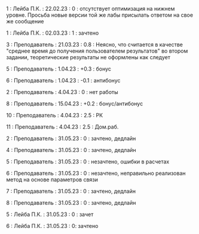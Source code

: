 1 : Лейба П.К. : 22.02.23 : 0 : отсутствует оптимизация на нижнем уровне. Просьба новые версии той же лабы присылать ответом на свое же сообщение

1 : Лейба П.К. : 02.03.23 : 1 : зачтено

3 : Преподаватель : 21.03.23 : 0.8 : Неясно, что считается в качестве  "среднее время до получения пользователем результатов" во втором задании, теоретические результаты не оформлены как следует

5 : Преподаватель : 1.04.23 : +0.3 : бонус

6 : Преподаватель : 1.04.23 : -0.1 : антибонус

2 : Преподаватель : 4.04.23 : 0 : нет работы

8 : Преподаватель : 15.04.23 : +0.2 : бонус/антибонус

10 : Преподаватель : 4.04.23 : 2.5 : РК

11 : Преподаватель : 4.04.23 : 2.5 : Дом.раб.

2 : Преподаватель : 31.05.23 : 0 : зачтено, дедлайн

4 : Преподаватель : 31.05.23 : 0 : зачтено, дедлайн

5 : Преподаватель : 31.05.23 : 0 : незачтено, ошибки в расчетах

6 : Преподаватель : 31.05.23 : 0 : незачтено, неправильно реализован метод на основе параметров связи

7 : Преподаватель : 31.05.23 : 0 : зачтено, дедлайн

8 : Преподаватель : 31.05.23 : 0 : зачтено, дедлайн

5 : Лейба П.К. : 31.05.23 : 0 : зачет

6 : Лейба П.К. : 31.05.23 : 0: зачтено
